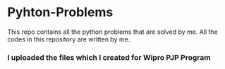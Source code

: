 # Pyhton-Problems
This repo contains all the python problems that are solved by me.
All the codes in this repository are written by me.

### I uploaded the files which I created for Wipro PJP Program
